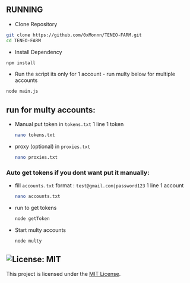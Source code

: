 ## RUNNING

- Clone Repository

```bash
git clone https://github.com/0xMonnn/TENEO-FARM.git
cd TENEO-FARM
```

- Install Dependency

```bash
npm install
```

- Run the script its only for 1 account - run multy below for multiple accounts

```bash
node main.js
```

## run for multy accounts:

- Manual put token in `tokens.txt` 1 line 1 token
  ```bash
  nano tokens.txt
  ```
- proxy (optional) in `proxies.txt`
  ```bash
  nano proxies.txt
  ```

### Auto get tokens if you dont want put it manually:

- fill `accounts.txt` format : `test@gmail.com|password123` 1 line 1 account
  ```bash
  nano accounts.txt
  ```
- run to get tokens

  ```bash
  node getToken
  ```

- Start multy accounts
  ```bash
  node multy
  ```

## ![License: MIT](https://img.shields.io/badge/License-MIT-yellow.svg)

This project is licensed under the [MIT License](LICENSE).
